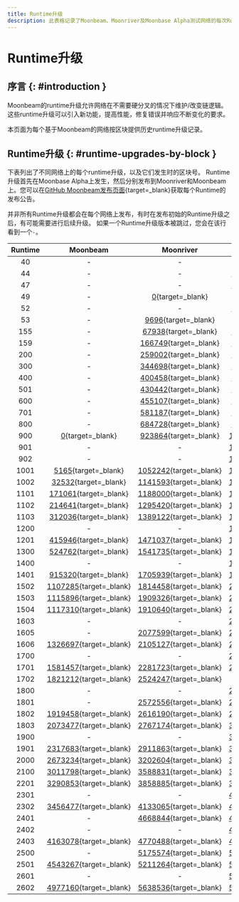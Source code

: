```yaml
---
title: Runtime升级
description: 此表格记录了Moonbeam、Moonriver及Moonbase Alpha测试网络的每次Runtime升级及其执行区块号。
---
```


# Runtime升级

## 序言 {: #introduction }

Moonbeam的runtime升级允许网络在不需要硬分叉的情况下维护/改变链逻辑。 这些runtime升级可以引入新功能，提高性能，修复错误并响应不断变化的要求。

本页面为每个基于Moonbeam的网络按区块提供历史runtime升级记录。

## Runtime升级 {: #runtime-upgrades-by-block }

下表列出了不同网络上的每个runtime升级，以及它们发生时的区块号。 Runtime升级首先在Moonbase Alpha上发生，然后分别发布到Moonriver和Moonbeam上。您可以在[GitHub Moonbeam发布页面](https://github.com/moonbeam-foundation/moonbeam/releases){target=_blank}获取每个Runtime的发布公告。

并非所有Runtime升级都会在每个网络上发布，有时在发布初始的Runtime升级之后，有可能需要进行后续升级。 如果一个Runtime升级版本被跳过，您会在该行看到一个`-`。

| Runtime |                              Moonbeam                               |                              Moonriver                               |                           Moonbase Alpha                            |
|:-------:|:-------------------------------------------------------------------:|:--------------------------------------------------------------------:|:-------------------------------------------------------------------:|
|   40    |                                  -                                  |                                  -                                   |       [0](https://moonbase.subscan.io/block/0){target=_blank}       |
|   44    |                                  -                                  |                                  -                                   |  [142863](https://moonbase.subscan.io/block/142863){target=_blank}  |
|   47    |                                  -                                  |                                  -                                   |  [209144](https://moonbase.subscan.io/block/209144){target=_blank}  |
|   49    |                                  -                                  |       [0](https://moonriver.subscan.io/block/0){target=_blank}       |                                  -                                  |
|   52    |                                  -                                  |                                  -                                   |  [238827](https://moonbase.subscan.io/block/238827){target=_blank}  |
|   53    |                                  -                                  |    [9696](https://moonriver.subscan.io/block/9696){target=_blank}    |                                  -                                  |
|   155   |                                  -                                  |   [67938](https://moonriver.subscan.io/block/67938){target=_blank}   |  [278703](https://moonbase.subscan.io/block/278703){target=_blank}  |
|   159   |                                  -                                  |  [166749](https://moonriver.subscan.io/block/166749){target=_blank}  |  [383465](https://moonbase.subscan.io/block/383465){target=_blank}  |
|   200   |                                  -                                  |  [259002](https://moonriver.subscan.io/block/259002){target=_blank}  |  [457614](https://moonbase.subscan.io/block/457614){target=_blank}  |
|   300   |                                  -                                  |  [344698](https://moonriver.subscan.io/block/344698){target=_blank}  |  [485543](https://moonbase.subscan.io/block/485543){target=_blank}  |
|   400   |                                  -                                  |  [400458](https://moonriver.subscan.io/block/400458){target=_blank}  |  [610935](https://moonbase.subscan.io/block/610935){target=_blank}  |
|   501   |                                  -                                  |  [430442](https://moonriver.subscan.io/block/430442){target=_blank}  |  [653692](https://moonbase.subscan.io/block/653692){target=_blank}  |
|   600   |                                  -                                  |  [455107](https://moonriver.subscan.io/block/455107){target=_blank}  |  [675176](https://moonbase.subscan.io/block/675176){target=_blank}  |
|   701   |                                  -                                  |  [581187](https://moonriver.subscan.io/block/581187){target=_blank}  |  [797200](https://moonbase.subscan.io/block/797200){target=_blank}  |
|   800   |                                  -                                  |  [684728](https://moonriver.subscan.io/block/684728){target=_blank}  |  [915684](https://moonbase.subscan.io/block/915684){target=_blank}  |
|   900   |       [0](https://moonbeam.subscan.io/block/0){target=_blank}       |  [923864](https://moonriver.subscan.io/block/923864){target=_blank}  | [1075626](https://moonbase.subscan.io/block/1075626){target=_blank} |
|   901   |                                  -                                  |                                  -                                   | [1130271](https://moonbase.subscan.io/block/1130271){target=_blank} |
|   902   |                                  -                                  |                                  -                                   | [1175311](https://moonbase.subscan.io/block/1175311){target=_blank} |
|  1001   |    [5165](https://moonbeam.subscan.io/block/5165){target=_blank}    | [1052242](https://moonriver.subscan.io/block/1052242){target=_blank} | [1285916](https://moonbase.subscan.io/block/1285916){target=_blank} |
|  1002   |   [32532](https://moonbeam.subscan.io/block/32532){target=_blank}   | [1141593](https://moonriver.subscan.io/block/1141593){target=_blank} | [1396972](https://moonbase.subscan.io/block/1396972){target=_blank} |
|  1101   |  [171061](https://moonbeam.subscan.io/block/171061){target=_blank}  | [1188000](https://moonriver.subscan.io/block/1188000){target=_blank} | [1426319](https://moonbase.subscan.io/block/1426319){target=_blank} |
|  1102   |  [214641](https://moonbeam.subscan.io/block/214641){target=_blank}  | [1295420](https://moonriver.subscan.io/block/1295420){target=_blank} | [1517440](https://moonbase.subscan.io/block/1517440){target=_blank} |
|  1103   |  [312036](https://moonbeam.subscan.io/block/312036){target=_blank}  | [1389122](https://moonriver.subscan.io/block/1389122){target=_blank} | [1591913](https://moonbase.subscan.io/block/1591913){target=_blank} |
|  1200   |                                  -                                  |                                  -                                   | [1648994](https://moonbase.subscan.io/block/1648994){target=_blank} |
|  1201   |  [415946](https://moonbeam.subscan.io/block/415946){target=_blank}  | [1471037](https://moonriver.subscan.io/block/1471037){target=_blank} | [1679619](https://moonbase.subscan.io/block/1679619){target=_blank} |
|  1300   |  [524762](https://moonbeam.subscan.io/block/524762){target=_blank}  | [1541735](https://moonriver.subscan.io/block/1541735){target=_blank} | [1761128](https://moonbase.subscan.io/block/1761128){target=_blank} |
|  1400   |                                  -                                  |                                  -                                   | [1962557](https://moonbase.subscan.io/block/1962557){target=_blank} |
|  1401   |  [915320](https://moonbeam.subscan.io/block/915320){target=_blank}  | [1705939](https://moonriver.subscan.io/block/1705939){target=_blank} | [1967358](https://moonbase.subscan.io/block/1967358){target=_blank} |
|  1502   | [1107285](https://moonbeam.subscan.io/block/1107285){target=_blank} | [1814458](https://moonriver.subscan.io/block/1814458){target=_blank} | [2112058](https://moonbase.subscan.io/block/2112058){target=_blank} |
|  1503   | [1115896](https://moonbeam.subscan.io/block/1115896){target=_blank} | [1909326](https://moonriver.subscan.io/block/1909326){target=_blank} | [2220736](https://moonbase.subscan.io/block/2220736){target=_blank} |
|  1504   | [1117310](https://moonbeam.subscan.io/block/1117310){target=_blank} | [1910640](https://moonriver.subscan.io/block/1910640){target=_blank} | [2221773](https://moonbase.subscan.io/block/2221773){target=_blank} |
|  1603   |                                  -                                  |                                  -                                   | [2285347](https://moonbase.subscan.io/block/2285347){target=_blank} |
|  1605   |                                  -                                  | [2077599](https://moonriver.subscan.io/block/2077599){target=_blank} | [2318567](https://moonbase.subscan.io/block/2318567){target=_blank} |
|  1606   | [1326697](https://moonbeam.subscan.io/block/1326697){target=_blank} | [2105127](https://moonriver.subscan.io/block/2105127){target=_blank} | [2379759](https://moonbase.subscan.io/block/2379759){target=_blank} |
|  1700   |                                  -                                  |                                  -                                   | [2529736](https://moonbase.subscan.io/block/2529736){target=_blank} |
|  1701   | [1581457](https://moonbeam.subscan.io/block/1581457){target=_blank} | [2281723](https://moonriver.subscan.io/block/2281723){target=_blank} | [2534200](https://moonbase.subscan.io/block/2534200){target=_blank} |
|  1702   | [1821212](https://moonbeam.subscan.io/block/1821212){target=_blank} | [2524247](https://moonriver.subscan.io/block/2524247){target=_blank} |                                  -                                  |
|  1800   |                                  -                                  |                                  -                                   | [2748786](https://moonbase.subscan.io/block/2748786){target=_blank} |
|  1801   |                                  -                                  | [2572556](https://moonriver.subscan.io/block/2572556){target=_blank} | [2830542](https://moonbase.subscan.io/block/2830542){target=_blank} |
|  1802   | [1919458](https://moonbeam.subscan.io/block/1919458){target=_blank} | [2616190](https://moonriver.subscan.io/block/2616190){target=_blank} | [2879403](https://moonbase.subscan.io/block/2879403){target=_blank} |
|  1803   | [2073477](https://moonbeam.subscan.io/block/2073477){target=_blank} | [2767174](https://moonriver.subscan.io/block/2767174){target=_blank} | [3004714](https://moonbase.subscan.io/block/3004714){target=_blank} |
|  1900   |                                  -                                  |                                  -                                   | [3069635](https://moonbase.subscan.io/block/3069635){target=_blank} |
|  1901   | [2317683](https://moonbeam.subscan.io/block/2317683){target=_blank} | [2911863](https://moonriver.subscan.io/block/2911863){target=_blank} | [3073562](https://moonbase.subscan.io/block/3073562){target=_blank} |
|  2000   | [2673234](https://moonbeam.subscan.io/block/2673234){target=_blank} | [3202604](https://moonriver.subscan.io/block/3202604){target=_blank} | [3310369](https://moonbase.subscan.io/block/3310369){target=_blank} |
|  2100   | [3011798](https://moonbeam.subscan.io/block/3011798){target=_blank} | [3588831](https://moonriver.subscan.io/block/3588831){target=_blank} | [3609708](https://moonbase.subscan.io/block/3609708){target=_blank} |
|  2201   | [3290853](https://moonbeam.subscan.io/block/3290853){target=_blank} | [3858885](https://moonriver.subscan.io/block/3858885){target=_blank} | [3842850](https://moonbase.subscan.io/block/3842850){target=_blank} |
|  2301   |                                  -                                  |                                  -                                   | [4172407](https://moonbase.subscan.io/block/4172407){target=_blank} |
|  2302   | [3456477](https://moonbeam.subscan.io/block/3456477){target=_blank} | [4133065](https://moonriver.subscan.io/block/4133065){target=_blank} | [4193323](https://moonbase.subscan.io/block/4193323){target=_blank} |
|  2401   |                                  -                                  | [4668844](https://moonriver.subscan.io/block/4668844){target=_blank} | [4591616](https://moonbase.subscan.io/block/4591616){target=_blank} |
|  2402   |                                  -                                  |                                  -                                   | [4772817](https://moonbase.subscan.io/block/4772817){target=_blank} |
|  2403   | [4163078](https://moonbeam.subscan.io/block/4163078){target=_blank} | [4770488](https://moonriver.subscan.io/block/4770488){target=_blank} | [4804425](https://moonbase.subscan.io/block/4804425){target=_blank} |
|  2500   |                                  -                                  | [5175574](https://moonriver.subscan.io/block/5175574){target=_blank} | [5053547](https://moonbase.subscan.io/block/5053547){target=_blank} |
|  2501   | [4543267](https://moonbeam.subscan.io/block/4543267){target=_blank} | [5211264](https://moonriver.subscan.io/block/5211264){target=_blank} | [5194594](https://moonbase.subscan.io/block/5194594){target=_blank} |
|  2601   |                                  -                                  |                                  -                                   | [5474345](https://moonbase.subscan.io/block/5474345){target=_blank} |
|  2602   | [4977160](https://moonbeam.subscan.io/block/4977160){target=_blank} | [5638536](https://moonriver.subscan.io/block/5638536){target=_blank} | [5576588](https://moonbase.subscan.io/block/5576588){target=_blank} |